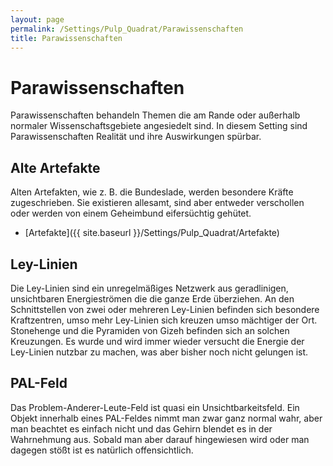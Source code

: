 ```yaml
---
layout: page
permalink: /Settings/Pulp_Quadrat/Parawissenschaften
title: Parawissenschaften
---
```


# Parawissenschaften

Parawissenschaften behandeln Themen die am Rande oder außerhalb normaler Wissenschaftsgebiete angesiedelt sind. In diesem Setting sind Parawissenschaften Realität und ihre Auswirkungen spürbar.

## Alte Artefakte

Alten Artefakten, wie z. B. die Bundeslade, werden besondere Kräfte zugeschrieben. Sie existieren allesamt, sind aber entweder verschollen oder werden von einem Geheimbund eifersüchtig gehütet.

- [Artefakte]({{ site.baseurl }}/Settings/Pulp_Quadrat/Artefakte)

## Ley-Linien

Die Ley-Linien sind ein unregelmäßiges Netzwerk aus geradlinigen, unsichtbaren Energieströmen die die ganze Erde überziehen. An den Schnittstellen von zwei oder mehreren Ley-Linien befinden sich besondere Kraftzentren, umso mehr Ley-Linien sich kreuzen umso mächtiger der Ort. Stonehenge und die Pyramiden von Gizeh befinden sich an solchen Kreuzungen. Es wurde und wird immer wieder versucht die Energie der Ley-Linien nutzbar zu machen, was aber bisher noch nicht gelungen ist.

## PAL-Feld

Das Problem-Anderer-Leute-Feld ist quasi ein Unsichtbarkeitsfeld. Ein Objekt innerhalb eines PAL-Feldes nimmt man zwar ganz normal wahr, aber man beachtet es einfach nicht und das Gehirn blendet es in der Wahrnehmung aus. Sobald man aber darauf hingewiesen wird oder man dagegen stößt ist es natürlich offensichtlich.
